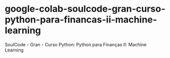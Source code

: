 # google-colab-soulcode-gran-curso-python-para-financas-ii-machine-learning
SoulCode - Gran - Curso Python: Python para Finanças II: Machine Learning
